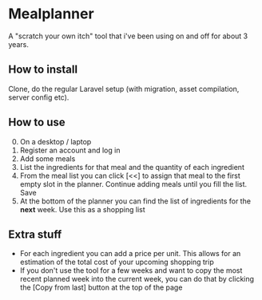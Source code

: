 # Mealplanner

A "scratch your own itch" tool that i've been using on and off for about 3 years. 

## How to install

Clone, do the regular Laravel setup (with migration, asset compilation, server config etc). 

## How to use

0. On a desktop / laptop
1. Register an account and log in
2. Add some meals
3. List the ingredients for that meal and the quantity of each ingredient 
4. From the meal list you can click [<<] to assign that meal to the first empty slot in the planner. Continue adding meals until you fill the list. Save
5. At the bottom of the planner you can find the list of ingredients for the **next** week. Use this as a shopping list

## Extra stuff

- For each ingredient you can add a price per unit. This allows for an estimation of the total cost of your upcoming shopping trip
- If you don't use the tool for a few weeks and want to copy the most recent planned week into the current week, you can do that by clicking the [Copy from last] button at the top of the page
